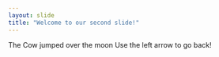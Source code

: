 ```yaml
---
layout: slide
title: "Welcome to our second slide!"
---
```

The Cow jumped over the moon
Use the left arrow to go back!
